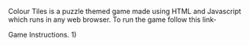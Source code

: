 Colour Tiles is a puzzle themed game made using HTML and Javascript which runs in any web browser.
To run the game follow this link-

Game Instructions.
1) 
